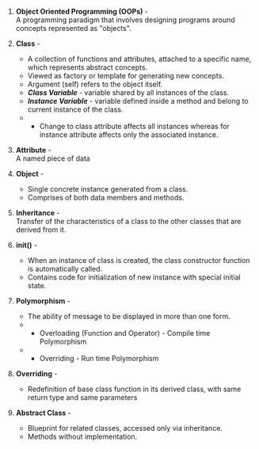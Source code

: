 1. **Object Oriented Programming (OOPs)** - <br>
    A programming paradigm that involves designing programs around concepts represented as "objects".
   
2. **Class** - 
    * A collection of functions and attributes, attached to a specific name, which represents abstract concepts.
    * Viewed as factory or template for generating new concepts.
    * Argument (self) refers to the object itself.
    * ***Class Variable*** - variable shared by all instances of the class.
    * ***Instance Variable*** - variable defined inside a method and belong to current instance of the class.
    * * Change to class attribute affects all instances whereas for instance attribute affects only the associated instance.
   
3. **Attribute** - <br>
    A named piece of data
    
4. **Object** - <br>
    * Single concrete instance generated from a class.
    * Comprises of both data members and methods.
     
5. **Inheritance** - <br>
    Transfer of the characteristics of a class to the other classes that are derived from it.
  
6. **__init__()** - <br>
    * When an instance of class is created, the class constructor function is automatically called.
    * Contains code for initialization of new instance with special initial state.
  
7. **Polymorphism** - <br>
    * The ability of message to be displayed in more than one form.
    * * Overloading (Function and Operator) - Compile time Polymorphism
    * * Overriding - Run time Polymorphism
  
8. **Overriding** - <br>
    * Redefinition of base class function in its derived class, with same return type and same parameters
      
9. **Abstract Class** - <br>
    * Blueprint for related classes, accessed only via inheritance.
    * Methods without implementation.
